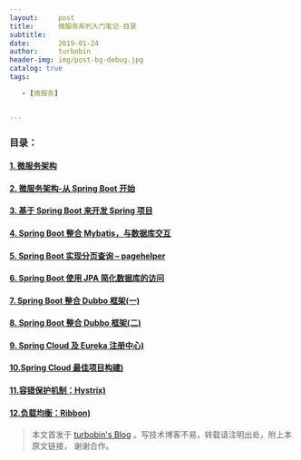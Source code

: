 ```yaml
---
layout:     post
title:      微服务系列入门笔记-目录
subtitle:   
date:       2019-01-24
author:     turbobin
header-img: img/post-bg-debug.jpg
catalog: true
tags:

   - [微服务]


---
```


### 目录：

#### [1. 微服务架构](https://turbobin.github.io/2018/12/15/microservice/)

#### [2. 微服务架构-从 Spring Boot 开始](https://turbobin.github.io/2018/12/15/start-springboot/)

#### [3. 基于 Spring Boot 来开发 Spring 项目](https://turbobin.github.io/2018/12/16/spring-with-springboot/)


#### [4. Spring Boot 整合 Mybatis，与数据库交互](https://turbobin.github.io/2018/12/17/springboot-with-mybatis/)

#### [5. Spring Boot 实现分页查询 – pagehelper](https://turbobin.github.io/2018/12/18/springboot-pagehelper/)


#### [6. Spring Boot 使用 JPA 简化数据库的访问](https://turbobin.github.io/2018/12/19/springboot-with-jpa/)

#### [7. Spring Boot 整合 Dubbo 框架(一)](https://turbobin.github.io/2018/12/20/springboot-with-dubbo-1/)

#### [8. Spring Boot 整合 Dubbo 框架(二)](https://turbobin.github.io/2018/12/21/springboot-with-dubbo-2/)

#### [9. Spring Cloud 及 Eureka 注册中心)](https://turbobin.github.io/2019/01/07/springcloud-and-eureka/)

#### [10.Spring Cloud 最佳项目构建)](https://turbobin.github.io/2019/01/10/best-springcloud-practice/)

#### [11.容错保护机制：Hystrix)](https://turbobin.github.io/2019/01/13/learn-hystrix/)

#### [12.负载均衡：Ribbon)](https://turbobin.github.io/2019/01/13/learn-ribbon/)



> 本文首发于 [turbobin's Blog](https://turbobin.github.io/) 。写技术博客不易，转载请注明出处，附上本原文链接， 谢谢合作。